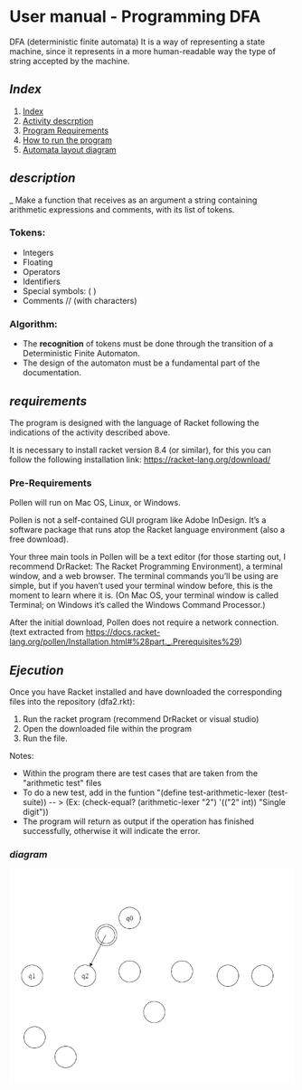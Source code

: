 #  User manual - Programming DFA 

DFA (deterministic finite automata) It is a way of representing a state machine, since it represents in a more human-readable way the type of string accepted by the machine.

## _Index_

1. [Index](#index) 
2. [Activity descrption](#description)
3. [Program Requirements](#requirements)
4. [How to run the program](#ejecution)
5. [Automata layout diagram](#diagram)

## _description_ 
_
Make a function that receives as an argument a string containing arithmetic expressions and comments, with its list of tokens.

### Tokens: 
- Integers
- Floating
- Operators
- Identifiers
- Special symbols: ( )
- Comments // (with characters)

### Algorithm: 
- The **recognition** of tokens must be done through the transition of a Deterministic Finite Automaton.
- The design of the automaton must be a fundamental part of the documentation.

## _requirements_

The program is designed with the language of Racket following the indications of the activity described above.

It is necessary to install racket version 8.4 (or similar), for this you can follow the following installation link:
https://racket-lang.org/download/ 

### Pre-Requirements

Pollen will run on Mac OS, Linux, or Windows.

Pollen is not a self-contained GUI program like Adobe InDesign. It’s a software package that runs atop the Racket language environment (also a free download).

Your three main tools in Pollen will be a text editor (for those starting out, I recommend DrRacket: The Racket Programming Environment), a terminal window, and a web browser. The terminal commands you’ll be using are simple, but if you haven’t used your terminal window before, this is the moment to learn where it is. (On Mac OS, your terminal window is called Terminal; on Windows it’s called the Windows Command Processor.)

After the initial download, Pollen does not require a network connection. (text extracted from https://docs.racket-lang.org/pollen/Installation.html#%28part._.Prerequisites%29)

## _Ejecution_

Once you have Racket installed and have downloaded the corresponding files into the repository (dfa2.rkt):

1. Run the racket program (recommend DrRacket or visual studio)
2. Open the downloaded file within the program
3. Run the file.

Notes:
* Within the program there are test cases that are taken from the "arithmetic test" files
* To do a new test, add in the funtion "(define test-arithmetic-lexer
    (test-suite)) -- > (Ex: (check-equal? (arithmetic-lexer "2") '(("2" int)) "Single digit"))
* The program will return as output if the operation has finished successfully, otherwise it will indicate the error.

### _diagram_
![](Automata_diagram.png)
